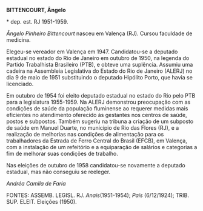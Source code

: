 **BITTENCOURT, Ângelo**

\* dep. est. RJ 1951-1959.

*Ângelo Pinheiro Bittencourt* nasceu em Valença (RJ). Cursou faculdade
de medicina.

Elegeu-se vereador em Valença em 1947. Candidatou-se a deputado estadual
no estado do Rio de Janeiro em outubro de 1950, na legenda do Partido
Trabalhista Brasileiro (PTB), e obteve uma suplência. Assumiu uma
cadeira na Assembleia Legislativa do Estado do Rio de Janeiro (ALERJ) no
dia 9 de maio de 1951 substituindo o deputado Hipólito Porto, que havia
se licenciado.

Em outubro de 1954 foi eleito deputado estadual no estado do Rio pelo
PTB para a legislatura 1955-1959. Na ALERJ demonstrou preocupação com as
condições de saúde da população fluminense ao requerer medidas mais
eficientes no atendimento oferecido às gestantes nos centros de saúde,
postos e subpostos. Também sugeriu na tribuna a criação de um subposto
de saúde em Manuel Duarte, no município de Rio das Flores (RJ), e a
realização de melhorias nas condições de alimentação para os
trabalhadores da Estrada de Ferro Central do Brasil (EFCB), em Valença,
com a instalação de um refeitório e a equiparação de salários e
categorias a fim de melhorar suas condições de trabalho.

Nas eleições de outubro de 1958 candidatou-se novamente a deputado
estadual, mas não conseguiu se reeleger.

*Andréa Camila de Faria*

FONTES: ASSEMB. LEGISL. RJ. *Anais*(1951-1954); *País* (6/12/1924);
TRIB. SUP. ELEIT. Eleições (1950).
